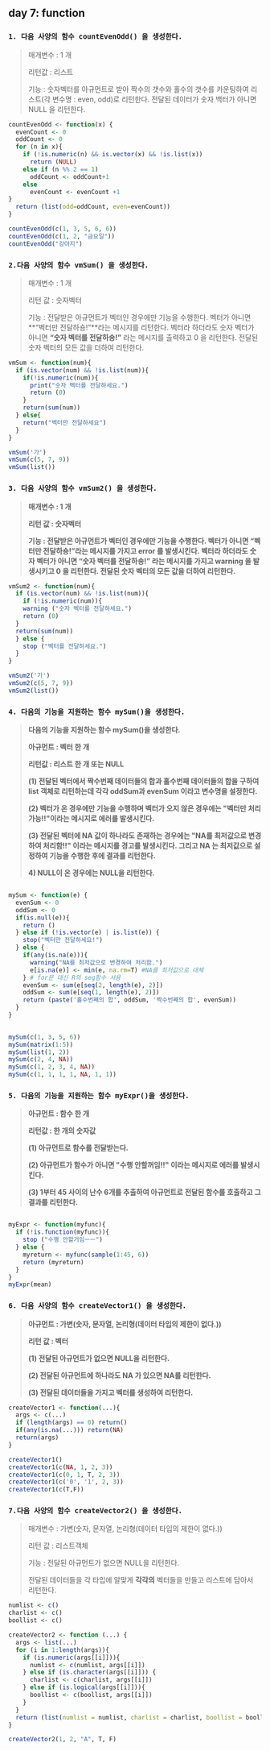 ## day 7: function

### `1. 다음 사양의 함수 countEvenOdd() 을 생성한다.`

> 매개변수 : 1 개
>
> 리턴값 : 리스트
>
> 기능 : 숫자벡터를 아규먼트로 받아 짝수의 갯수와 홀수의 갯수를 카운팅하여 리스트(각 변수명 : even, odd)로 리턴한다. 전달된 데이터가 숫자 백터가 아니면 NULL 을 리턴한다.

``` R
countEvenOdd <- function(x) {
  evenCount <- 0
  oddCount <- 0
  for (n in x){
    if (!is.numeric(n) && is.vector(x) && !is.list(x))
      return (NULL)
    else if (n %% 2 == 1)
      oddCount <- oddCount+1
    else
      evenCount <- evenCount +1
}
  return (list(odd=oddCount, even=evenCount))
}

countEvenOdd(c(1, 3, 5, 6, 6))
countEvenOdd(c(1, 2, "금요일"))
countEvenOdd("강아지")
```



### `2.다음 사양의 함수 vmSum() 을 생성한다. `

> 매개변수 : 1 개
>
> 리턴 값 : 숫자벡터    
>
> 기능 : 전달받은 아규먼트가 벡터인 경우에만 기능을 수행한다. 벡터가 아니면 **“벡터만 전달하숑!”**라는 메시지를 리턴한다. 벡터라 하더라도 숫자 벡터가 아니면 **“숫자 벡터를 전달하숑!”** 라는 메시지를 출력하고 0 을 리턴한다. 전달된 숫자 벡터의 모든 값을 더하여 리턴한다.

``` R
vmSum <- function(num){
  if (is.vector(num) && !is.list(num)){
    if(!is.numeric(num)){
      print("숫자 벡터를 전달하세요.")
      return (0)
    }
    return(sum(num))
  } else{
    return("벡터만 전달하세요")
  }
}

vmSum('가')
vmSum(c(5, 7, 9))
vmSum(list())
```



### `3. 다음 사양의 함수 vmSum2() 을 생성한다.`

> **매개변수 : 1 개**
>
> **리턴 값 : 숫자벡터**
>
> **기능 : 전달받은 아규먼트가 벡터인 경우에만 기능을 수행한다. 벡터가 아니면 “벡터만 전달하숑!”라는 메시지를 가지고 error 를 발생시킨다. 벡터라 하더라도 숫자 벡터가 아니면 “숫자 벡터를 전달하숑!” 라는 메시지를 가지고 warning 을 발생시키고 0 을 리턴한다. 전달된 숫자 벡터의 모든 값을 더하여 리턴한다.**

``` R
vmSum2 <- function(num){
  if (is.vector(num) && !is.list(num)){
    if (!is.numeric(num)){
    warning ("숫자 벡터를 전달하세요.")
    return (0)
  } 
  return(sum(num))
  } else {
    stop ("벡터를 전달하세요.")
  }
}

vmSum2('가')
vmSum2(c(5, 7, 9))
vmSum2(list())
```



### `4. 다음의 기능을 지원하는 함수 mySum()을 생성한다.`

> **다음의 기능을 지원하는 함수 mySum()을 생성한다.**
>
> **아규먼트 : 벡터 한 개**
>
> **리턴값 : 리스트 한 개 또는 NULL**
>
> **(1) 전달된 벡터에서 짝수번째 데이터들의 합과 홀수번째 데이터들의 합을 구하여 list 객체로 리턴하는데 각각 oddSum과 evenSum 이라고 변수명을 설정한다.**
>
> **(2) 벡터가 온 경우에만 기능을 수행하며 벡터가 오지 않은 경우에는 "벡터만 처리 가능!!"이라는 메시지로 에러를 발생시킨다.**
>
> **(3) 전달된 벡터에 NA 값이 하나라도 존재하는 경우에는 "NA를 최저값으로 변경하여 처리함!!" 이라는 메시지를 경고를 발생시킨다. 그리고 NA 는 최저값으로 설정하여 기능을 수행한 후에 결과를 리턴한다.**
>
> **4) NULL이 온 경우에는 NULL을 리턴한다.**

``` R

mySum <- function(e) {
  evenSum <- 0
  oddSum <- 0
  if(is.null(e)){
    return ()
  } else if (!is.vector(e) | is.list(e)) {
    stop("벡터만 전달하세요!")
  } else {
    if(any(is.na(e))){
      warning("NA를 최저값으로 변경하여 처리함.")
      e[is.na(e)] <- min(e, na.rm=T) #NA를 최저값으로 대체
    } # for문 대신 R의 seg함수 사용
    evenSum <- sum(e[seq(2, length(e), 2)])
    oddSum <- sum(e[seq(1, length(e), 2)])
    return (paste('홀수번째의 합', oddSum, '짝수번째의 합', evenSum))
  }
}

 
mySum(c(1, 3, 5, 6))
mySum(matrix(1:5))
mySum(list(1, 2))
mySum(c(2, 4, NA))
mySum(c(1, 2, 3, 4, NA))
mySum(c(1, 1, 1, 1, NA, 1, 1))
```



### `5. 다음의 기능을 지원하는 함수 myExpr()을 생성한다.`

> **아규먼트 : 함수 한 개**
>
> **리턴값 : 한 개의 숫자값**
>
> **(1) 아규먼트로 함수를 전달받는다.** 
>
> **(2) 아규먼트가 함수가 아니면 "수행 안할꺼임!!" 이라는 메시지로 에러를 발생시킨다.**
>
> **(3) 1부터 45 사이의 난수 6개를 추출하여 아규먼트로 전달된 함수를 호출하고 그 결과를 리턴한다.**

``` R

myExpr <- function(myfunc){
  if (!is.function(myfunc)){
    stop ("수행 안할거임ㅡㅡ")
  } else {
    myreturn <- myfunc(sample(1:45, 6))
    return (myreturn)
  }
}
myExpr(mean)

```



### `6. 다음 사양의 함수 createVector1() 을 생성한다.`

> **아규먼트 : 가변(숫자, 문자열, 논리형(데이터 타입의 제한이 없다.))**
>
> **리턴 값 : 벡터**
>
> **(1) 전달된 아규먼트가 없으면 NULL을 리턴한다.**
>
> **(2) 전달된 아규먼트에 하나라도 NA 가 있으면 NA를 리턴한다.**
>
> **(3) 전달된 데이터들을 가지고 벡터를 생성하여 리턴한다.**

``` R
createVector1 <- function(...){
  args <- c(...)
  if (length(args) == 0) return()
  if(any(is.na(...))) return(NA)
  return(args)
}

createVector1()
createVector1(c(NA, 1, 2, 3))
createVector1(c(0, 1, T, 2, 3))
createVector1(c('0', '1', 2, 3))
createVector1(c(T,F))
```



### `7.다음 사양의 함수 createVector2() 을 생성한다. `

> 매개변수 : 가변(숫자, 문자열, 논리형(데이터 타입의 제한이 없다.))
>
> 리턴 값 : 리스트객체
>
> 기능 : 전달된 아규먼트가 없으면 NULL을 리턴한다.
>
> 전달된 데이터들을 각 타입에 알맞게 **각각의** 벡터들을 만들고 리스트에 담아서 리턴한다.

``` R
numlist <- c()
charlist <- c()
boollist <- c()

createVector2 <- function (...) {
  args <- list(...)
  for (i in 1:length(args)){
    if (is.numeric(args[[i]])){
      numlist <- c(numlist, args[[i]])
    } else if (is.character(args[[i]])) {
      charlist <- c(charlist, args[[i]])
    } else if (is.logical(args[[i]])){
      boollist <- c(boollist, args[[i]])
    }
  }
  return (list(numlist = numlist, charlist = charlist, boollist = boollist))
}

createVector2(1, 2, "A", T, F)
```

